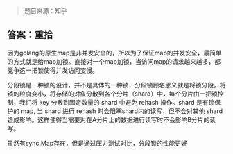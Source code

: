 > 题目来源：知乎

## 答案：重拾

因为golang的原生map是非并发安全的，所以为了保证map的并发安全，最简单的方式就是给map加锁。直接对一个map加锁，当访问map的请求越来越多，都竞争这一把锁使得并发访问变慢。

分段锁是一种锁的设计，并不是具体的一种锁，分段锁顾名思义就是将锁分段，将锁的粒度变小，将存储的对象分散到各个分片（shard）中，每个分片由一把锁控制，我们将 key 分散到固定数量的 shard 中避免 rehash 操作。shard 是有锁保护的 map, 当 shard 进行 rehash 时会阻塞shard内的读写，但不会对其他 shard 造成影响。这样使得当需要对在A分片上的数据进行读写时不会影响B分片的读写。

虽然有sync.Map存在，但是通过压力测试对比，分段锁的性能更好